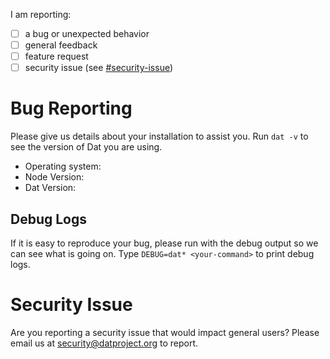 
I am reporting:

- [ ] a bug or unexpected behavior
- [ ] general feedback
- [ ] feature request
- [ ] security issue (see [#security-issue](#security-issue))

# Bug Reporting

Please give us details about your installation to assist you. Run `dat -v` to see the version of Dat you are using.

* Operating system:
* Node Version:
* Dat Version:

## Debug Logs

If it is easy to reproduce your bug, please run with the debug output so we can see what is going on. Type `DEBUG=dat* <your-command>` to print debug logs.

# Security Issue

Are you reporting a security issue that would impact general users? Please email us at security@datproject.org to report.
